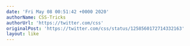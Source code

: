 ```yaml
---
date: 'Fri May 08 00:51:42 +0000 2020'
authorName: CSS-Tricks
authorUrl: 'https://twitter.com/css'
originalPost: 'https://twitter.com/css/status/1258560172714332163'
layout: like
---
```

